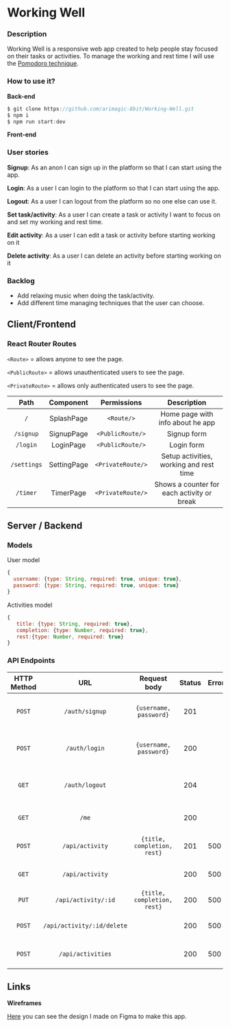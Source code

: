 # Working Well

### Description

Working Well is a responsive web app created to help people stay focused on their tasks or activities. To manage the working and rest time I will use the [Pomodoro technique]([https://es.wikipedia.org/wiki/T%C3%A9cnica_Pomodoro](https://es.wikipedia.org/wiki/Técnica_Pomodoro)). 

### How to use it?

**Back-end**

```js
$ git clone https://github.com/arimagic-8bit/Working-Well.git
$ npm i
$ npm run start:dev
```

**Front-end**



### User stories

**Signup**: As an anon I can sign up in the platform so that I can start using the app.

**Login**: As a user I can login to the platform so that I can start using the app.

**Logout**: As a user I can logout from the platform so no one else can use it.

**Set task/activity**: As a user I can create a task or activity I want to focus on and set my working and rest time.

**Edit activity**: As a user I can edit a task or activity before starting working on it

**Delete activity**: As a user I can delete an activity before starting working on it

### Backlog

- Add relaxing music when doing the task/activity.
- Add different time managing techniques that the user can choose. 

## Client/Frontend

### React Router Routes

`<Route>` = allows anyone to see the page.

`<PublicRoute>` = allows unauthenticated users to see the page.

`<PrivateRoute>` = allows only authenticated users to see the page.

|    Path     |  Component  |    Permissions    |                Description                 |
| :---------: | :---------: | :---------------: | :----------------------------------------: |
|     `/`     | SplashPage  |    `<Route/>`     |      Home page with info about he app      |
|  `/signup`  | SignupPage  | `<PublicRoute/>`  |                Signup form                 |
|  `/login`   |  LoginPage  | `<PublicRoute/>`  |                 Login form                 |
| `/settings` | SettingPage | `<PrivateRoute/>` |  Setup activities, working and rest time   |
|  `/timer`   |  TimerPage  | `<PrivateRoute/>` | Shows a counter for each activity or break |

## Server / Backend

### Models

User model

```javascript
{
  username: {type: String, required: true, unique: true},
  password: {type: String, required: true, unique: true}
}
```

Activities model

```javascript
{
   title: {type: String, required: true},
   completion: {type: Number, required: true},
   rest:{type: Number, required: true}
}  
```

### API Endpoints

| HTTP Method |            URL             |        Request body         | Status | Error |                Description                |
| :---------: | :------------------------: | :-------------------------: | :----: | ----- | :---------------------------------------: |
|   `POST`    |       `/auth/signup`       |   `{username, password}`    |  201   |       | Checks if info exist and saves user to DB |
|   `POST`    |       `/auth/login`        |   `{username, password}`    |  200   |       | Checks if info exist and saves user to DB |
|    `GET`    |       `/auth/logout`       |                             |  204   |       | Logs out the user and destroy the session |
|    `GET`    |           `/me`            |                             |  200   |       |          Gets current user info           |
|   `POST`    |      `/api/activity`       | `{title, completion, rest}` |  201   | 500   |    Creates an activity and saves in DB    |
|    `GET`    |      `/api/activity`       |                             |  200   | 500   |         Shows all the activities          |
|    `PUT`    |    `/api/activity/:id`     | `{title, completion, rest}` |  200   | 500   |          Edits and activity info          |
|   `POST`    | `/api/activity/:id/delete` |                             |  200   | 500   |       Deletes one activity from DB        |
|   `POST`    |     `/api/activities`      |                             |  200   | 500   |      Deletes all activities from DB       |

## Links

**Wireframes**

[Here](https://www.figma.com/file/F8bDlSbVS2Avq2Ol5W1L3Q/Work-Well?node-id=0%3A1) you can see the design I made on Figma to make this app.
